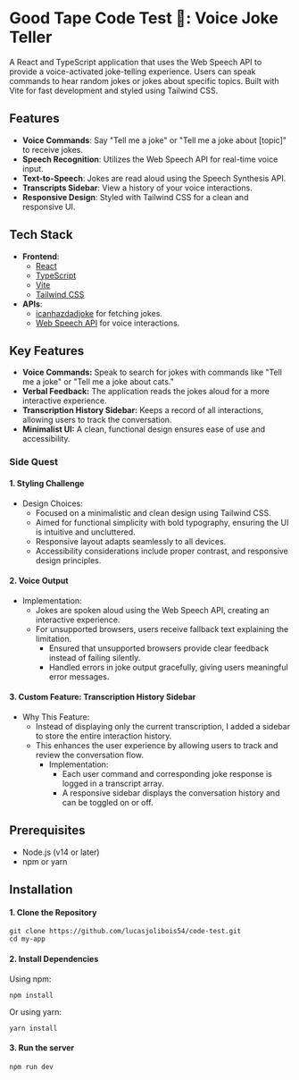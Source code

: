 # Good Tape Code Test 🧪: Voice Joke Teller

A React and TypeScript application that uses the Web Speech API to provide a voice-activated joke-telling experience. Users can speak commands to hear random jokes or jokes about specific topics. Built with Vite for fast development and styled using Tailwind CSS.


## Features

- **Voice Commands**: Say "Tell me a joke" or "Tell me a joke about [topic]" to receive jokes.
- **Speech Recognition**: Utilizes the Web Speech API for real-time voice input.
- **Text-to-Speech**: Jokes are read aloud using the Speech Synthesis API.
- **Transcripts Sidebar**: View a history of your voice interactions.
- **Responsive Design**: Styled with Tailwind CSS for a clean and responsive UI.


## Tech Stack

- **Frontend**:
  - [React](https://reactjs.org/)
  - [TypeScript](https://www.typescriptlang.org/)
  - [Vite](https://vitejs.dev/)
  - [Tailwind CSS](https://tailwindcss.com/)
- **APIs**:
  - [icanhazdadjoke](https://icanhazdadjoke.com/) for fetching jokes.
  - [Web Speech API](https://developer.mozilla.org/en-US/docs/Web/API/Web_Speech_API) for voice interactions.



## Key Features
- **Voice Commands:** Speak to search for jokes with commands like "Tell me a joke" or "Tell me a joke about cats."
- **Verbal Feedback:** The application reads the jokes aloud for a more interactive experience.
- **Transcription History Sidebar:** Keeps a record of all interactions, allowing users to track the conversation.
- **Minimalist UI:** A clean, functional design ensures ease of use and accessibility.


### Side Quest

#### 1. Styling Challenge
- Design Choices:
  - Focused on a minimalistic and clean design using Tailwind CSS.
  - Aimed for functional simplicity with bold typography, ensuring the UI is intuitive and uncluttered.
  - Responsive layout adapts seamlessly to all devices.
  - Accessibility considerations include proper contrast, and responsive design principles.

#### 2. Voice Output
- Implementation:
  - Jokes are spoken aloud using the Web Speech API, creating an interactive experience.
  - For unsupported browsers, users receive fallback text explaining the limitation.
    - Ensured that unsupported browsers provide clear feedback instead of failing silently.
    - Handled errors in joke output gracefully, giving users meaningful error messages.
   
#### 3. Custom Feature: Transcription History Sidebar
- Why This Feature:
  -  Instead of displaying only the current transcription, I added a sidebar to store the entire interaction history.
  -  This enhances the user experience by allowing users to track and review the conversation flow.
      - Implementation:
        -  Each user command and corresponding joke response is logged in a transcript array.
        -  A responsive sidebar displays the conversation history and can be toggled on or off.

## Prerequisites

- Node.js (v14 or later)
- npm or yarn


## Installation

#### 1. Clone the Repository
```
git clone https://github.com/lucasjolibois54/code-test.git
cd my-app
```

#### 2. Install Dependencies

Using npm:
```
npm install
```
Or using yarn:
```
yarn install
```

#### 3. Run the server
```
npm run dev
```
